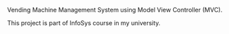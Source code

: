 Vending Machine Management System using Model View Controller (MVC). 

This project is part of InfoSys course in my university. 
